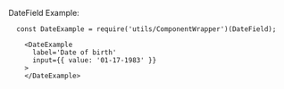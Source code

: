 DateField Example:

```example
  const DateExample = require('utils/ComponentWrapper')(DateField);

    <DateExample
      label='Date of birth'
      input={{ value: '01-17-1983' }}
    >
    </DateExample>
```
